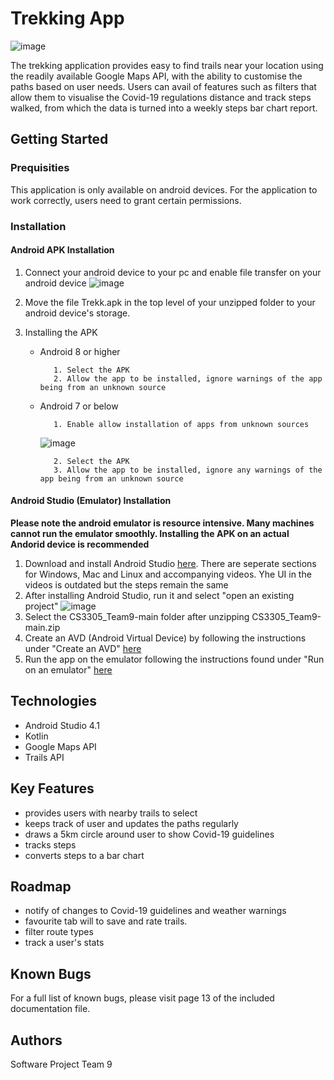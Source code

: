 # Trekking App

![image](https://cdn.iconscout.com/icon/free/png-512/herb-leaf-plant-tree-green-nature-environment-33900.png)

The trekking application provides easy to find trails near your location using the readily available Google Maps API, with the ability to customise the paths based on user needs. Users can avail of features such as filters that allow them to visualise the Covid-19 regulations distance and track steps walked, from which the data is turned into a weekly steps bar chart report.

## Getting Started

### Prequisities

This application is only available on android devices. 
For the application to work correctly, users need to grant certain permissions.

### Installation

#### Android APK Installation

1. Connect your android device to your pc and enable file transfer on your android device
![image](https://imobie-resource.com/en/support/img/android-file-transfer-not-working-02.jpg)

2. Move the file Trekk.apk in the top level of your unzipped folder to your android device's storage.
3. Installing the APK
    
    - Android 8 or higher
    
             1. Select the APK
             2. Allow the app to be installed, ignore warnings of the app being from an unknown source

    
    - Android 7 or below
    
             1. Enable allow installation of apps from unknown sources
             
        ![image](https://www.maketecheasier.com/assets/uploads/2017/02/unknown-sources-enable.png.webp)
             
             2. Select the APK
             3. Allow the app to be installed, ignore any warnings of the app being from an unknown source
    
#### Android Studio (Emulator) Installation

**Please note the android emulator is resource intensive. Many machines cannot run the emulator smoothly. Installing the APK on an actual Andorid device is recommended**

1. Download and install Android Studio [here](https://developer.android.com/studio/install). There are seperate sections for Windows, Mac and Linux and accompanying videos. Yhe UI in the videos is outdated but the steps remain the same
2. After installing Android Studio, run it and select "open an existing project" ![image](https://drive.google.com/uc?export=view&id=19ikbBbjUEBprjx0ascIvghS6qz5ZrJKF)
3. Select the CS3305_Team9-main folder after unzipping CS3305_Team9-main.zip
4. Create an AVD (Android Virtual Device) by following the instructions under "Create an AVD" [here](https://developer.android.com/studio/run/managing-avds#createavd)
5. Run the app on the emulator following the instructions found under "Run on an emulator" [here](https://developer.android.com/training/basics/firstapp/running-app#Emulator)

## Technologies

- Android Studio 4.1
- Kotlin
- Google Maps API
- Trails API

## Key Features

- provides users with nearby trails to select
- keeps track of user and updates the paths regularly
- draws a 5km circle around user to show Covid-19 guidelines
- tracks steps
- converts steps to a bar chart

## Roadmap

- notify of changes to Covid-19 guidelines and weather warnings
- favourite tab will to save and rate trails.
- filter route types
- track a user's stats

## Known Bugs

For a full list of known bugs, please visit page 13 of the included documentation file.

## Authors
Software Project Team 9
